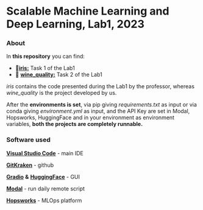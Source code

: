 # Scalable Machine Learning and Deep Learning, Lab1, 2023

### About
In **this repository** you can find:
- 🪻[**iris:**](https://github.com/SebastianoMeneghin/sml-lab1-2023-manfredi-meneghin/tree/main/iris) Task 1 of the Lab1
- 🍷 [**wine_quality:**](https://github.com/SebastianoMeneghin/sml-lab1-2023-manfredi-meneghin/tree/main/wine_quality) Task 2 of the Lab1

*iris* contains the code presented during the Lab1 by the professor, whereas *wine_quality* is the project developed by us.

After the **environments is set**, via pip giving *requirements.txt* as input or via conda giving *environment.yml* as input, and the API Key are set in Modal, Hopsworks, HuggingFace and in your environment as environment variables, **both the projects are completely runnable.**




### Software used

[**Visual Studio Code**](https://code.visualstudio.com/) - main IDE

[**GitKraken**](https://www.gitkraken.com/) - github

[**Gradio**](https://www.gradio.app/) **&** [**HuggingFace**](https://huggingface.co/) - GUI

[**Modal**](https://modal.com/) - run daily remote script

[**Hopsworks**](https://www.hopsworks.ai/) - MLOps platform


